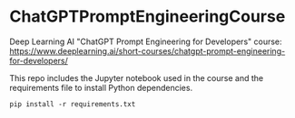 # ChatGPTPromptEngineeringCourse
Deep Learning AI "ChatGPT Prompt Engineering for Developers" course:
https://www.deeplearning.ai/short-courses/chatgpt-prompt-engineering-for-developers/

This repo includes the Jupyter notebook used in the course and the requirements file to install Python dependencies.

`pip install -r requirements.txt`
